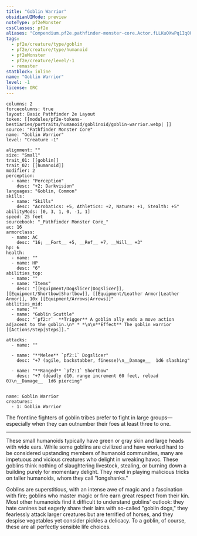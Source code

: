 ```yaml
---
title: "Goblin Warrior"
obsidianUIMode: preview
noteType: pf2eMonster
cssClasses: pf2e
aliases: "Compendium.pf2e.pathfinder-monster-core.Actor.fLLKuOXwPq1Iq0U4" 
tags:
  - pf2e/creature/type/goblin
  - pf2e/creature/type/humanoid
  - pf2eMonster
  - pf2e/creature/level/-1
  - remaster
statblock: inline
name: "Goblin Warrior"
level: -1
license: ORC
---
```


```statblock
columns: 2
forcecolumns: true
layout: Basic Pathfinder 2e Layout
token: [[modules/pf2e-tokens-bestiaries/portraits/humanoid/goblinoid/goblin-warrior.webp| ]]
source: "Pathfinder Monster Core"
name: "Goblin Warrior"
level: "Creature -1"

alignment: ""
size: "Small"
trait_01: [[goblin]]
trait_02: [[humanoid]]
modifier: 2
perception:
  - name: "Perception"
    desc: "+2; Darkvision"
languages: "Goblin, Common"
skills:
  - name: "Skills"
    desc: "Acrobatics: +5, Athletics: +2, Nature: +1, Stealth: +5"
abilityMods: [0, 3, 1, 0, -1, 1]
speed: 25 feet
sourcebook: "_Pathfinder Monster Core_"
ac: 16
armorclass:
  - name: AC
    desc: "16; __Fort__ +5, __Ref__ +7, __Will__ +3"
hp: 6
health:
  - name: ""
  - name: HP
    desc: "6"
abilities_top:
  - name: ""
  - name: "Items"
    desc: "[[Equipment/Dogslicer|Dogslicer]], [[Equipment/Shortbow|Shortbow]], [[Equipment/Leather Armor|Leather Armor]], 10x [[Equipment/Arrows|Arrows]]"
abilities_mid:
  - name: ""
  - name: "Goblin Scuttle"
    desc: "`pf2:r`  **Trigger** A goblin ally ends a move action adjacent to the goblin.\n* * *\n\n**Effect** The goblin warrior [[Actions/Step|Steps]]."

attacks:
  - name: ""

  - name: "**Melee** `pf2:1` Dogslicer"
    desc: "+7 (agile, backstabber, finesse)\n__Damage__  1d6 slashing"

  - name: "**Ranged** `pf2:1` Shortbow"
    desc: "+7 (deadly d10, range increment 60 feet, reload 0)\n__Damage__  1d6 piercing"
 
```

```encounter-table
name: Goblin Warrior
creatures:
  - 1: Goblin Warrior
```



The frontline fighters of goblin tribes prefer to fight in large groups—especially when they can outnumber their foes at least three to one.

* * *

These small humanoids typically have green or gray skin and large heads with wide ears. While some goblins are civilized and have worked hard to be considered upstanding members of humanoid communities, many are impetuous and vicious creatures who delight in wreaking havoc. These goblins think nothing of slaughtering livestock, stealing, or burning down a building purely for momentary delight. They revel in playing malicious tricks on taller humanoids, whom they call "longshanks."

Goblins are superstitious, with an intense awe of magic and a fascination with fire; goblins who master magic or fire earn great respect from their kin. Most other humanoids find it difficult to understand goblins' outlook: they hate canines but eagerly share their lairs with so-called "goblin dogs," they fearlessly attack larger creatures but are terrified of horses, and they despise vegetables yet consider pickles a delicacy. To a goblin, of course, these are all perfectly sensible life choices.
